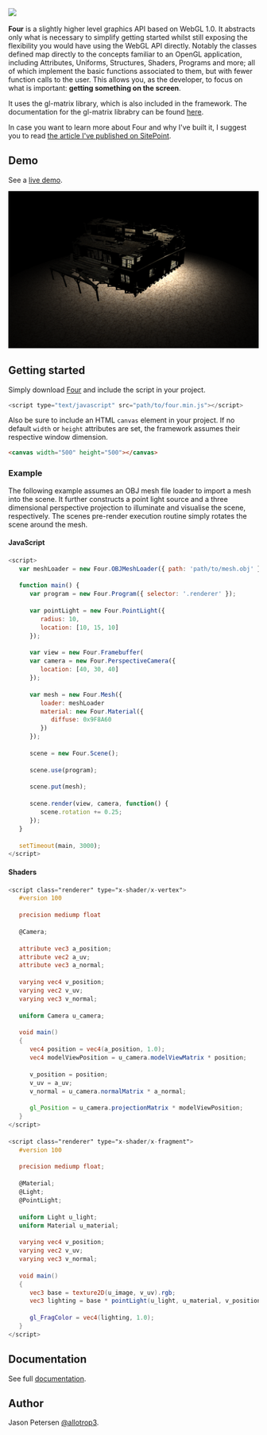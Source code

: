 <img src="http://allotrop3.github.io/four/images/four.jpg">

**Four** is a slightly higher level graphics API based on WebGL 1.0. It abstracts only what is necessary to simplify getting started whilst still exposing the flexibility you would have using the WebGL API directly. Notably the classes defined map directly to the concepts familiar to an OpenGL application, including Attributes, Uniforms, Structures, Shaders, Programs and more; all of which implement the basic functions associated to them, but with fewer function calls to the user. This allows you, as the developer, to focus on what is important: **getting something on the screen**.

It uses the gl-matrix library, which is also included in the framework. The documentation for the gl-matrix librabry can be found [here](http://glmatrix.net/docs/2.2.0/).

In case you want to learn more about Four and why I've built it, I suggest you to read [the article I've published on SitePoint](http://www.sitepoint.com/introducing-four-webgl-easier/).

## Demo

See a [live demo](http://allotrop3.github.io/four).

<img src="https://github.com/allotrop3/four/blob/master/screenshots/demo.png" alt="Four" height="width:100%"> 

## Getting started

Simply download [Four](http://allotrop3.github.io/four/demo/scripts/four.min.js) and include the script in your project.

```javascript
<script type="text/javascript" src="path/to/four.min.js"></script>
```

Also be sure to include an HTML `canvas` element in your project. If no default `width` or `height` attributes are set, the framework assumes their respective window dimension.

```html
<canvas width="500" height="500"></canvas>
```

### Example

The following example assumes an OBJ mesh file loader to import a mesh into the scene. It further constructs a point light source and a three dimensional perspective projection to illuminate and visualise the scene, respectively. The scenes pre-render execution routine simply rotates the scene around the mesh.

#### JavaScript

```javascript
<script>
   var meshLoader = new Four.OBJMeshLoader({ path: 'path/to/mesh.obj' });

   function main() {
      var program = new Four.Program({ selector: '.renderer' });
   
      var pointLight = new Four.PointLight({
         radius: 10,
         location: [10, 15, 10]
      });
   
      var view = new Four.Framebuffer(
      var camera = new Four.PerspectiveCamera({
         location: [40, 30, 40]
      });
      
      var mesh = new Four.Mesh({
         loader: meshLoader
         material: new Four.Material({
            diffuse: 0x9F8A60
         })
      });
   
      scene = new Four.Scene();
      
      scene.use(program);
   
      scene.put(mesh);
   
      scene.render(view, camera, function() {
         scene.rotation += 0.25;
      });
   }
   
   setTimeout(main, 3000);
</script>
```

#### Shaders

```glsl
<script class="renderer" type="x-shader/x-vertex">
   #version 100

   precision mediump float
   
   @Camera;

   attribute vec3 a_position;
   attribute vec2 a_uv;
   attribute vec3 a_normal;

   varying vec4 v_position;
   varying vec2 v_uv;
   varying vec3 v_normal;

   uniform Camera u_camera;

   void main()
   {
      vec4 position = vec4(a_position, 1.0);
      vec4 modelViewPosition = u_camera.modelViewMatrix * position;

      v_position = position;
      v_uv = a_uv;
      v_normal = u_camera.normalMatrix * a_normal;

      gl_Position = u_camera.projectionMatrix * modelViewPosition;
   }
</script>

<script class="renderer" type="x-shader/x-fragment">
   #version 100

   precision mediump float;

   @Material;
   @Light;
   @PointLight;

   uniform Light u_light;
   uniform Material u_material;

   varying vec4 v_position;
   varying vec2 v_uv;
   varying vec3 v_normal;

   void main()
   {
      vec3 base = texture2D(u_image, v_uv).rgb;
      vec3 lighting = base * pointLight(u_light, u_material, v_position, v_normal);

      gl_FragColor = vec4(lighting, 1.0);
   }
</script>
```

## Documentation

See full [documentation](https://github.com/allotrop3/four/wiki).

## Author

Jason Petersen [@allotrop3](https://twitter.com/allotrop3).
